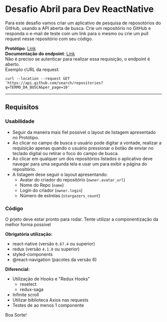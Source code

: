 # Desafio Abril para Dev ReactNative

Para este desafio vamos criar um aplicativo de pesquisa de reposotórios do GitHub, usando a API aberta de busca.
Crie um repositório no GitHub e responda o e-mail de teste com um link para o mesmo ou crie um pull request nesse repositório com seu código.

**Protótipo**: [Link](https://www.figma.com/file/ROaFck4gHEITw3vdUzSwsi/Test-Abril---Github-list?node-id=0%3A1)<br/>
**Documentação do endpoint**: [Link](https://developer.github.com/v3/search/#search-repositories)<br/>
Não é preciso se autenticar para realizar essa requisição, o endpoint é aberto.<br/>
Exemplo cURL da request:
```
curl --location --request GET 'https://api.github.com/search/repositories?q=TERMO_DA_BUSCA&per_page=10'
```

--------

## Requisitos

### Usabilidade

- Seguir da maneira mais fiel possível o layout de listagem apresentado no Protótipo.
- Ao clicar no campo de busca o usuário pode digitar a vontade, realizar a requisição apenas quando o usuário pressionar o botão de enviar no teclado digital ou retirar o foco do campo de busca.
- Ao clicar em qualquer um dos repositórios listados o aplicativo deve navegar para uma segunda tela e usar um <WebViewer /> para exibir a página do repositório.
- A listagem dese seguir o layout apresentando:
  - Avatar do criador do repositório (`owner.avatar_url`)
  - Nome do Repo (`name`)
  - Login do criador (`owner.login`)
  - Número de estrelas (`stargazers_count`)
  
### Código

O prjeto deve estar pronto para rodar.
Tente utilizar a componentização da melhor forma possível

**Obrigatória utilização:**
- react-native (versão `0.67.4` ou superior)
- redux (versão `4.1.0` ou superior)
- styled-components
- @react-navigation (pacotes da versão 6)

**Diferencial:**
- Utilização de Hooks e "Redux Hooks"
  - reselect
  - redux-saga
- Infinite scroll
- Utilizar biblioteca Axios nas requests
- Testes de ao menos 1 componente

Boa Sorte!
